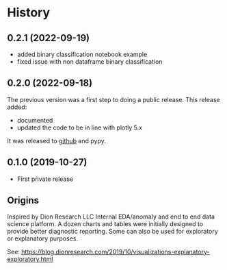 # History

## 0.2.1 (2022-09-19)

* added binary classification notebook example
* fixed issue with non dataframe binary classification

## 0.2.0 (2022-09-18)

The previous version was a first step to doing a public release. This
release added:
* documented
* updated the code to be in line with plotly 5.x

It was released to [github](https://github.com/dionresearch/classgraphic) and pypy.

## 0.1.0 (2019-10-27)

* First private release

## Origins

Inspired by Dion Research LLC Internal EDA/anomaly and end to end data science platform.
A dozen charts and tables were initially designed to provide better diagnostic reporting.
Some can also be used for exploratory or explanatory purposes.

See:
https://blog.dionresearch.com/2019/10/visualizations-explanatory-exploratory.html